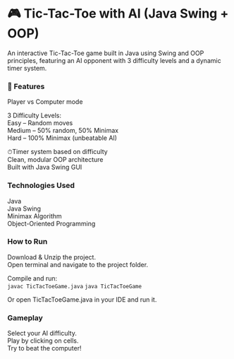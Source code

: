 # 🎮 Tic-Tac-Toe with AI (Java Swing + OOP)

An interactive Tic-Tac-Toe game built in Java using Swing and OOP principles, featuring an AI opponent with 3 difficulty levels and a dynamic timer system.

### 🚀 Features

Player vs Computer mode  

3 Difficulty Levels:  
Easy – Random moves  
Medium – 50% random, 50% Minimax  
Hard – 100% Minimax (unbeatable AI)  

⏱Timer system based on difficulty  
Clean, modular OOP architecture  
Built with Java Swing GUI  

### Technologies Used   
Java  
Java Swing  
Minimax Algorithm  
Object-Oriented Programming

### How to Run  
Download & Unzip the project.  
Open terminal and navigate to the project folder.

Compile and run:  
```javac TicTacToeGame.java```
```java TicTacToeGame```

Or open TicTacToeGame.java in your IDE and run it.

### Gameplay  
Select your AI difficulty.  
Play by clicking on cells.  
Try to beat the computer!
